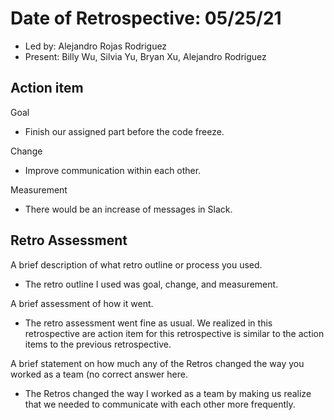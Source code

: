 # Date of Retrospective: 05/25/21

* Led by: Alejandro Rojas Rodriguez
* Present: Billy Wu, Silvia Yu, Bryan Xu, Alejandro Rodriguez

## Action item

Goal
* Finish our assigned part before the code freeze.

Change
* Improve communication within each other. 

Measurement
* There would be an increase of messages in Slack.

## Retro Assessment

A brief description of what retro outline or process you used.
* The retro outline I used was goal, change, and measurement.

A brief assessment of how it went.
* The retro assessment went fine as usual. We realized in this retrospective are action item for this retrospective is similar to the action items to the previous retrospective.

A brief statement on how much any of the Retros changed the way you worked as a team (no correct answer here. 
* The Retros changed the way I worked as a team by making us realize that we needed to communicate with each other more frequently.



